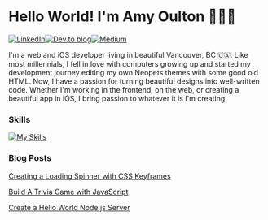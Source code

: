 # Hello World! I'm Amy Oulton 💁🏻‍♀️
[![LinkedIn](https://img.shields.io/badge/linkedin-%230077B5.svg?style=for-the-badge&logo=linkedin&logoColor=white)](https://www.linkedin.com/in/amyoulton/)[![Dev.to blog](https://img.shields.io/badge/dev.to-0A0A0A?style=for-the-badge&logo=dev.to&logoColor=white)](https://dev.to/amyoulton)[![Medium](https://img.shields.io/badge/Medium-12100E?style=for-the-badge&logo=medium&logoColor=white)](https://medium.com/@amyeoulton)

I'm a web and iOS developer living in beautiful Vancouver, BC 🇨🇦. Like most millennials, I fell in love with computers growing up and started my development journey editing my own Neopets themes with some good old HTML. Now, I have a passion for turning beautiful designs into well-written code. Whether I'm working in the frontend, on the web, or creating a beautiful app in iOS, I bring passion to whatever it is I'm creating.

### Skills
[![My Skills](https://skillicons.dev/icons?i=swift,js,html,css,ts,git,figma,graphql)](https://skillicons.dev)

### Blog Posts
[Creating a Loading Spinner with CSS Keyframes](https://dev.to/amyoulton/create-a-loading-spinner-with-pure-css-144h)

[Build A Trivia Game with JavaScript](https://dev.to/amyoulton/learn-js-asyncawait-fetch-requests-apis-by-building-a-trivia-game-2c3i)

[Create a Hello World Node.js Server](https://dev.to/amyoulton/create-a-hello-word-server-with-node-js-54a6)
